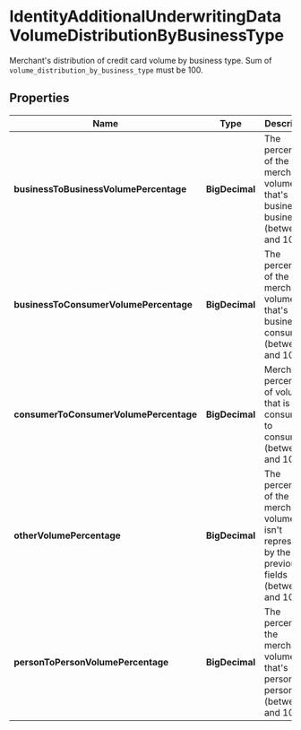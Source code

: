 

# IdentityAdditionalUnderwritingDataVolumeDistributionByBusinessType

Merchant's distribution of credit card volume by business type. Sum of `volume_distribution_by_business_type` must be 100.

## Properties

| Name | Type | Description | Notes |
|------------ | ------------- | ------------- | -------------|
|**businessToBusinessVolumePercentage** | **BigDecimal** | The percentage of the merchant&#39;s volume that&#39;s business to business (between 0 and 100). |  [optional] |
|**businessToConsumerVolumePercentage** | **BigDecimal** | The percentage of the merchant&#39;s volume that&#39;s business to consumer (between 0 and 100). |  [optional] |
|**consumerToConsumerVolumePercentage** | **BigDecimal** | Merchant&#39;s percentage of volume that is consumer to consumer (between 0 and 100). |  [optional] |
|**otherVolumePercentage** | **BigDecimal** | The percentage of the merchant&#39;s volume that isn&#39;t represented by the previous fields (between 0 and 100). |  [optional] |
|**personToPersonVolumePercentage** | **BigDecimal** | The percentage the merchant&#39;s volume that&#39;s person to person (between 0 and 100). |  [optional] |



